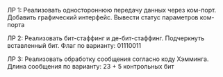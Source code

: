 ЛР 1: Реализовать одностороннюю передачу данных через ком-порт. Добавить графический интерфейс. Вывести статус параметров ком-порта  

ЛР 2: Реализовать бит-стаффинг и де-бит-стаффинг. Подчеркнуть вставленный бит. Флаг по варианту: 01110011  

ЛР 3: Реализовать обработку сообщения согласно коду Хэмминга. Длина сообщения по варианту: 23 + 5 контрольных бит
